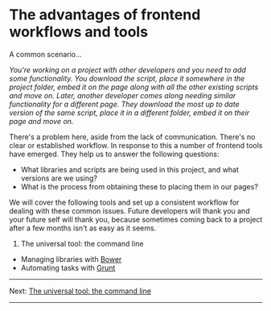 The advantages of frontend workflows and tools
==============================================

A common scenario...

_You're working on a project with other developers and you need to add some functionality. You download the script, place it somewhere in the project folder, embed it on the page along with all the other existing scripts and move on. Later, another developer comes along needing similar functionality for a different page. They download the most up to date version of the same script, place it in a different folder, embed it on their page and move on._

There's a problem here, aside from the lack of communication. There's no clear or established workflow. In response to this a number of frontend tools have emerged. They help us to answer the following questions:

- What libraries and scripts are being used in this project, and what versions are we using?
- What is the process from obtaining these to placing them in our pages?

We will cover the following tools and set up a consistent workflow for dealing with these common issues. Future developers will thank you and your future self will thank you, because sometimes coming back to a project after a few months isn't as easy as it seems.

1. The universal tool: the command line
- Managing libraries with [Bower](http://bower.io/)
- Automating tasks with [Grunt](http://gruntjs.com/)

---

Next: [The universal tool: the command line](cli.md)

---
